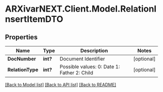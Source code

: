 # ARXivarNEXT.Client.Model.RelationInsertItemDTO
## Properties

Name | Type | Description | Notes
------------ | ------------- | ------------- | -------------
**DocNumber** | **int?** | Document Identifier | [optional] 
**RelationType** | **int?** | Possible values:  0: Date  1: Father  2: Child  | [optional] 

[[Back to Model list]](../README.md#documentation-for-models) [[Back to API list]](../README.md#documentation-for-api-endpoints) [[Back to README]](../README.md)


